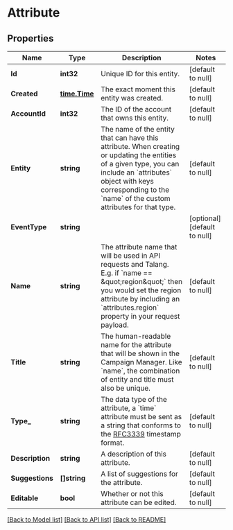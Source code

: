 # Attribute

## Properties
Name | Type | Description | Notes
------------ | ------------- | ------------- | -------------
**Id** | **int32** | Unique ID for this entity. | [default to null]
**Created** | [**time.Time**](time.Time.md) | The exact moment this entity was created. | [default to null]
**AccountId** | **int32** | The ID of the account that owns this entity. | [default to null]
**Entity** | **string** | The name of the entity that can have this attribute. When creating or updating the entities of a given type, you can include an &#x60;attributes&#x60; object with keys corresponding to the &#x60;name&#x60; of the custom attributes for that type. | [default to null]
**EventType** | **string** |  | [optional] [default to null]
**Name** | **string** | The attribute name that will be used in API requests and Talang. E.g. if &#x60;name &#x3D;&#x3D; \&quot;region\&quot;&#x60; then you would set the region attribute by including an &#x60;attributes.region&#x60; property in your request payload.  | [default to null]
**Title** | **string** | The human-readable name for the attribute that will be shown in the Campaign Manager. Like &#x60;name&#x60;, the combination of entity and title must also be unique. | [default to null]
**Type_** | **string** | The data type of the attribute, a &#x60;time&#x60; attribute must be sent as a string that conforms to the [RFC3339](https://www.ietf.org/rfc/rfc3339.txt) timestamp format. | [default to null]
**Description** | **string** | A description of this attribute. | [default to null]
**Suggestions** | **[]string** | A list of suggestions for the attribute. | [default to null]
**Editable** | **bool** | Whether or not this attribute can be edited. | [default to null]

[[Back to Model list]](../README.md#documentation-for-models) [[Back to API list]](../README.md#documentation-for-api-endpoints) [[Back to README]](../README.md)


